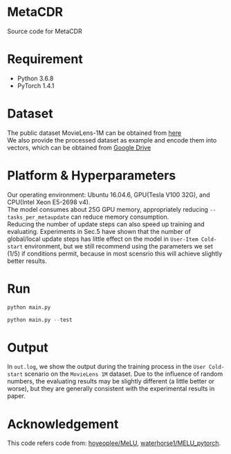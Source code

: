 # MetaCDR
Source code for MetaCDR

# Requirement

- Python 3.6.8
- PyTorch 1.4.1

# Dataset

The public dataset MovieLens-1M can be obtained from [here](https://files.grouplens.org/datasets/movielens/ml-1m.zip)  
We also provide the processed dataset as example and encode them into vectors, which can be obtained from [Google Drive](https://drive.google.com/drive/folders/1V85XUpGFmnDkVoivBHg1n90WUmjEyUEo?usp=sharing)

# Platform & Hyperparameters

Our operating environment: Ubuntu 16.04.6, GPU(Tesla V100 32G), and CPU(Intel Xeon E5-2698 v4).  
The model consumes about 25G GPU memory, appropriately reducing  ` --tasks_per_metaupdate `  can reduce memory consumption.  
Reducing the number of update steps can also speed up training and evaluating. Experiments in Sec.5 have shown that the number of global/local update steps has little effect on the model in `User-Item Cold-start` environment, but we still recommend using the parameters we set (1/5) if conditions permit, because in most scensrio this will achieve slightly better results.

# Run

```python
python main.py
```
```python
python main.py --test
```

# Output

In `out.log`, we show the output during the training process in the `User Cold-start` scenario on the `MovieLens 1M` dataset. Due to the influence of random numbers, the evaluating results may be slightly different (a little better or worse), but they are generally consistent with the experimental results in paper.

# Acknowledgement

This code refers code from: [hoyeoplee/MeLU](https://github.com/hoyeoplee/MeLU), [waterhorse1/MELU_pytorch](https://github.com/waterhorse1/MELU_pytorch).
